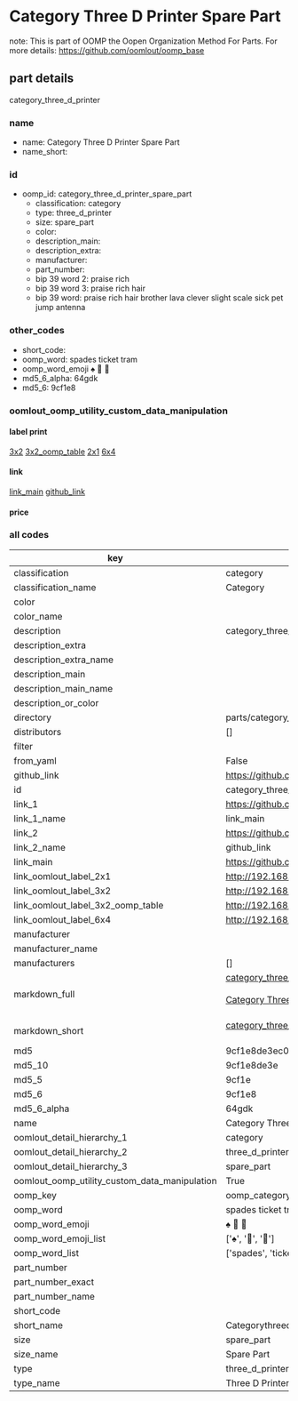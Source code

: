 # Category Three D Printer Spare Part  

note: This is part of OOMP the Oopen Organization Method For Parts. For more details: https://github.com/oomlout/oomp_base

##  part details



category_three_d_printer

### name
* name: Category Three D Printer Spare Part
* name_short: 
### id
* oomp_id: category_three_d_printer_spare_part
  * classification: category
  * type: three_d_printer
  * size: spare_part
  * color: 
  * description_main: 
  * description_extra: 
  * manufacturer: 
  * part_number: 
  * bip 39 word 2: praise rich
  * bip 39 word 3: praise rich hair
  * bip 39 word: praise rich hair brother lava clever slight scale sick pet jump antenna

### other_codes
* short_code: 
* oomp_word: spades ticket tram
* oomp_word_emoji :spades: :ticket: :tram:
* md5_6_alpha: 64gdk
* md5_6: 9cf1e8






### oomlout_oomp_utility_custom_data_manipulation
#### label print
[3x2](http://192.168.1.245:1112/?label=oomp%2064gdk)
[3x2_oomp_table](http://192.168.1.107:1112/?label=oomp%2064gdk)
[2x1](http://192.168.1.242:1112/?label=oomp%2064gdk)
[6x4](http://192.168.1.55:1112/?label=oomp%2064gdk)    

#### link

[link_main](https://github.com/oomlout/oomlout_oomp_current_version_messy/tree/main/parts/category_three_d_printer_spare_part) [github_link](https://github.com/oomlout/oomlout_oomp_part_src/tree/main/parts/category_three_d_printer_spare_part)                             

#### price







### all codes 
| key | value |  
| --- | --- |  
| classification | category |  
| classification_name | Category |  
| color |  |  
| color_name |  |  
| description | category_three_d_printer |  
| description_extra |  |  
| description_extra_name |  |  
| description_main |  |  
| description_main_name |  |  
| description_or_color |   |  
| directory | parts/category_three_d_printer_spare_part |  
| distributors | [] |  
| filter |  |  
| from_yaml | False |  
| github_link | https://github.com/oomlout/oomlout_oomp_part_src/tree/main/parts/category_three_d_printer_spare_part |  
| id | category_three_d_printer_spare_part |  
| link_1 | https://github.com/oomlout/oomlout_oomp_current_version_messy/tree/main/parts/category_three_d_printer_spare_part |  
| link_1_name | link_main |  
| link_2 | https://github.com/oomlout/oomlout_oomp_part_src/tree/main/parts/category_three_d_printer_spare_part |  
| link_2_name | github_link |  
| link_main | https://github.com/oomlout/oomlout_oomp_current_version_messy/tree/main/parts/category_three_d_printer_spare_part |  
| link_oomlout_label_2x1 | http://192.168.1.242:1112/?label=oomp%2064gdk |  
| link_oomlout_label_3x2 | http://192.168.1.245:1112/?label=oomp%2064gdk |  
| link_oomlout_label_3x2_oomp_table | http://192.168.1.107:1112/?label=oomp%2064gdk |  
| link_oomlout_label_6x4 | http://192.168.1.55:1112/?label=oomp%2064gdk |  
| manufacturer |  |  
| manufacturer_name |  |  
| manufacturers | [] |  
| markdown_full | [category_three_d_printer_spare_part](https://github.com/oomlout/oomlout_oomp_current_version_messy/tree/main/parts/category_three_d_printer_spare_part)<br>[](https://github.com/oomlout/oomlout_oomp_current_version_messy/tree/main/parts/category_three_d_printer_spare_part)<br>[Category Three D Printer Spare Part](https://github.com/oomlout/oomlout_oomp_current_version_messy/tree/main/parts/category_three_d_printer_spare_part)<br><br> |  
| markdown_short | [category_three_d_printer_spare_part](https://github.com/oomlout/oomlout_oomp_current_version_messy/tree/main/parts/category_three_d_printer_spare_part)<br><br> |  
| md5 | 9cf1e8de3ec01974aa3ee1ced0ae554c |  
| md5_10 | 9cf1e8de3e |  
| md5_5 | 9cf1e |  
| md5_6 | 9cf1e8 |  
| md5_6_alpha | 64gdk |  
| name | Category Three D Printer Spare Part |  
| oomlout_detail_hierarchy_1 | category |  
| oomlout_detail_hierarchy_2 | three_d_printer |  
| oomlout_detail_hierarchy_3 | spare_part |  
| oomlout_oomp_utility_custom_data_manipulation | True |  
| oomp_key | oomp_category_three_d_printer_spare_part |  
| oomp_word | spades ticket tram |  
| oomp_word_emoji | :spades: :ticket: :tram: |  
| oomp_word_emoji_list | [':spades:', ':ticket:', ':tram:'] |  
| oomp_word_list | ['spades', 'ticket', 'tram'] |  
| part_number |  |  
| part_number_exact |  |  
| part_number_name |  |  
| short_code |  |  
| short_name | Categorythreedprinter |  
| size | spare_part |  
| size_name | Spare Part |  
| type | three_d_printer |  
| type_name | Three D Printer |  
